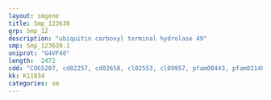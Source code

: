 ```yaml
---
layout: smgene
title: Smp_123630
grp: Smp_12
description: "ubiquitin carboxyl terminal hydrolase 49"
smp: Smp_123630.1
uniprot: "G4VF40"
length:  2472
cdd: "COG5207, cd02257, cd02658, cl02553, cl09957, pfam00443, pfam02148, pfam13423, smart00290"
kk: K11834
categories: sm
---
```

